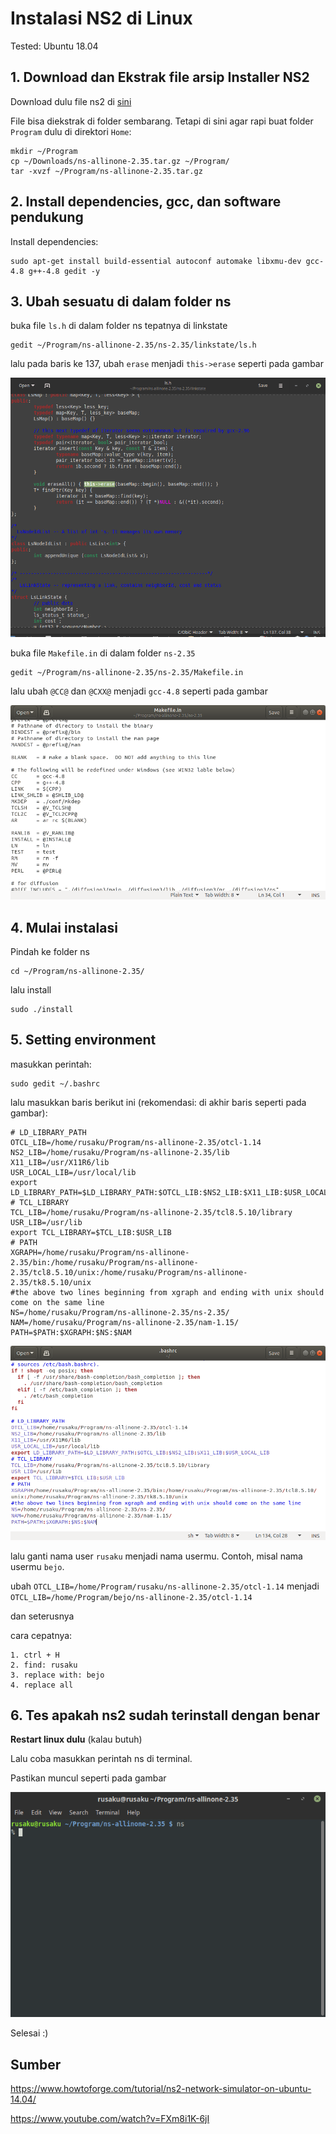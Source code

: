 # Instalasi NS2 di Linux

Tested: Ubuntu 18.04

## 1. Download dan Ekstrak file arsip Installer NS2
Download dulu file ns2 di [sini](http://sourceforge.net/projects/nsnam/files/latest/download)

File bisa diekstrak di folder sembarang. Tetapi di sini agar rapi buat folder `Program` dulu di direktori `Home`:
	
	mkdir ~/Program
	cp ~/Downloads/ns-allinone-2.35.tar.gz ~/Program/	
	tar -xvzf ~/Program/ns-allinone-2.35.tar.gz

## 2. Install dependencies, gcc, dan software pendukung
Install dependencies:
	
	sudo apt-get install build-essential autoconf automake libxmu-dev gcc-4.8 g++-4.8 gedit -y


## 3. Ubah sesuatu di dalam folder ns
buka file `ls.h` di dalam folder ns tepatnya di linkstate

	gedit ~/Program/ns-allinone-2.35/ns-2.35/linkstate/ls.h
lalu pada baris ke 137, ubah `erase` menjadi `this->erase` seperti pada gambar

![](img/ls.h.png)

buka file `Makefile.in` di dalam folder `ns-2.35`

	gedit ~/Program/ns-allinone-2.35/ns-2.35/Makefile.in
lalu ubah `@CC@` dan `@CXX@` menjadi `gcc-4.8` seperti pada gambar

![](img/Makefile.in.png)


## 4. Mulai instalasi
Pindah ke folder ns

	cd ~/Program/ns-allinone-2.35/
lalu install

	sudo ./install

## 5. Setting environment
masukkan perintah:

	sudo gedit ~/.bashrc
lalu masukkan baris berikut ini (rekomendasi: di akhir baris seperti pada gambar):

	# LD_LIBRARY_PATH
	OTCL_LIB=/home/rusaku/Program/ns-allinone-2.35/otcl-1.14
	NS2_LIB=/home/rusaku/Program/ns-allinone-2.35/lib
	X11_LIB=/usr/X11R6/lib
	USR_LOCAL_LIB=/usr/local/lib
	export LD_LIBRARY_PATH=$LD_LIBRARY_PATH:$OTCL_LIB:$NS2_LIB:$X11_LIB:$USR_LOCAL_LIB
	# TCL_LIBRARY
	TCL_LIB=/home/rusaku/Program/ns-allinone-2.35/tcl8.5.10/library
	USR_LIB=/usr/lib
	export TCL_LIBRARY=$TCL_LIB:$USR_LIB
	# PATH
	XGRAPH=/home/rusaku/Program/ns-allinone-2.35/bin:/home/rusaku/Program/ns-allinone-2.35/tcl8.5.10/unix:/home/rusaku/Program/ns-allinone-2.35/tk8.5.10/unix
	#the above two lines beginning from xgraph and ending with unix should come on the same line
	NS=/home/rusaku/Program/ns-allinone-2.35/ns-2.35/ 
	NAM=/home/rusaku/Program/ns-allinone-2.35/nam-1.15/ 
	PATH=$PATH:$XGRAPH:$NS:$NAM

![](img/bashrc.png)

lalu ganti nama user `rusaku` menjadi nama usermu. Contoh, misal nama usermu `bejo`.

ubah `OTCL_LIB=/home/Program/rusaku/ns-allinone-2.35/otcl-1.14` menjadi `OTCL_LIB=/home/Program/bejo/ns-allinone-2.35/otcl-1.14`

dan seterusnya

cara cepatnya:

	1. ctrl + H
	2. find: rusaku
	3. replace with: bejo
	4. replace all

## 6. Tes apakah ns2 sudah terinstall dengan benar

**Restart linux dulu** (kalau butuh)

Lalu coba masukkan perintah ns di terminal.

Pastikan muncul seperti pada gambar

![](img/ns-test.png)

Selesai :)

## Sumber
https://www.howtoforge.com/tutorial/ns2-network-simulator-on-ubuntu-14.04/

https://www.youtube.com/watch?v=FXm8i1K-6jI